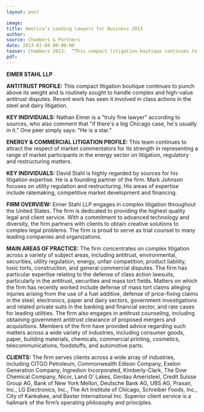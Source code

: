 ```yaml
---
layout: post

image:
title: America’s Leading Lawyers for Business 2013
author:
source: Chambers & Partners
date: 2013-01-09 00:00:00
teaser: Chambers 2013:  “This compact litigation boutique continues to punch above its weight”; Nate Eimer, David Stahl and Mark Johnson hailed as leaders in their fields.
pdf:
---
```

**EIMER STAHL LLP**

**ANTITRUST PROFILE:**  This compact litigation boutique continues to punch above its weight and is routinely sought to handle complex and high-value antitrust disputes. Recent work has seen it involved in class actions in the steel and dairy litigation.

**KEY INDIVIDUALS:** Nathan Eimer is a "truly fine lawyer" according to sources, who also comment that "if there's a big Chicago case, he's usually in it." One peer simply says: "He is a star."

**ENERGY & COMMERCIAL LITIGATION PROFILE:**   This team continues to attract the respect of market commentators for its strength in representing a range of market participants in the energy sector on litigation, regulatory and restructuring matters.

**KEY INDIVIDUALS:**  David Stahl is highly regarded by sources for his litigation expertise. He is a founding partner of the firm. Mark Johnson focuses on utility regulation and restructuring. His areas of expertise include ratemaking, competitive market development and financing.

**FIRM OVERVIEW:**  Eimer Stahl LLP engages in complex litigation throughout the United States. The firm is dedicated to providing the highest quality legal and client service. With a commitment to advanced technology and diversity, the firm partners with clients to obtain creative solutions to complex legal problems. The firm is proud to serve as trial counsel to many leading companies and organizations.

**MAIN AREAS OF PRACTICE:** The firm concentrates on complex litigation across a variety of subject areas, including antitrust, environmental, securities, utility regulation, energy, unfair competition, product liability, toxic torts, construction, and general commercial disputes. The firm has particular expertise relating to the defense of class action lawsuits, particularly in the antitrust, securities and mass tort fields. Matters on which the firm has recently worked include defense of mass tort claims alleging injuries arising from the use of a fuel additive, defense of price-fixing claims in the steel, electronics, paper and dairy sectors, government investigations and related private suits in the banking and financial sector, and rate cases for leading utilities. The firm also engages in antitrust counseling, including obtaining government antitrust clearance of proposed mergers and acquisitions. Members of the firm have provided advice regarding such matters across a wide variety of industries, including consumer goods, paper, building materials, chemicals, commercial printing, cosmetics, telecommunications, foodstuffs, and automotive parts.

**CLIENTS:** The firm serves clients across a wide array of industries, including CITGO Petroleum, Commonwealth Edison Company, Exelon Generation Company, Ingredion Incorporated, Kimberly-Clark, The Dow Chemical Company, Nicor, Land O’ Lakes, Gerdau Ameristeel, Credit Suisse Group AG, Bank of New York Mellon, Deutsche Bank AG, UBS AG, Praxair, Inc., LG Electronics, Inc., The Art Institute of Chicago, Schreiber Foods, Inc., City of Kankakee, and Baxter International Inc. Superior client service is a hallmark of the firm’s operating philosophy and principles.
